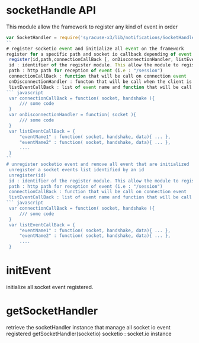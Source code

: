 # socketHandle API
This module allow the framework to register any kind of event in order
``` javascript
var SocketHandler = require('syracuse-x3/lib/notifications/SocketHandler').create();
``
# register socketio event and initialize all event on the framework
register for a specific path and socket io callback depending of event
 register(id,path,connectionCallBack [, onDisconnectionHandler, listEventCallBack])
 id : identifier of the register module. This allow the module to register and unregister the event
 path : http path for reception of event (i.e : "/session")
 connectionCallBack : function that will be call on connection event
 onDisconnectionHandler : functon that will be call when the client is deconnected (event send by the client or detection of closed socket)
 listEventCallBack : list of event name and function that will be call on event reception
``` javascript
 var connectionCallBack = function( socket, handshake ){
     /// some code
 }
 var onDisconnectionHandler = function( socket ){
     /// some code
 }
 var listEventCallBack = {
     "eventName1" : function( socket, handshake, data){ ... },
     "eventName2" : function( socket, handshake, data){ ... },
     ....
 }
``
# unregister socketio event and remove all event that are initialized
 unregister a socket events list identified by an id
 unregister(id)
 id : identifier of the register module. This allow the module to register and unregister the event
 path : http path for reception of event (i.e : "/session")
 connectionCallBack : function that will be call on connection event
 listEventCallBack : list of event name and function that will be call on event reception`
``` javascript
 var connectionCallBack = function( socket, handshake ){
     /// some code
 }
 var listEventCallBack = {
     "eventName1" : function( socket, handshake, data){ ... },
     "eventName2" : function( socket, handshake, data){ ... },
     ....
 }
```
# initEvent
initialize all socket event registered.
# getSocketHandler
 retrieve the socketHandler instance that manage all socket io event registered
 getSocketHandler(socketio)
 socketio : socket.io instance
